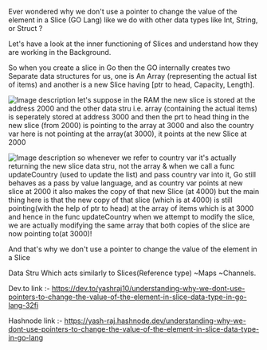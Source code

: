 Ever wondered why we don't use a pointer to change the value of the element in a Slice (GO Lang) like we do with other data types like Int, String, or Struct ?

Let's have a look at the inner functioning of Slices and understand how they are working in the Background.

So when you create a slice in Go then the GO internally creates two Separate data structures for us, one is An Array (representing the actual list of items) and another is a new Slice having [ptr to head, Capacity, Length].

![Image description](https://dev-to-uploads.s3.amazonaws.com/uploads/articles/wagvw0kea3larz4spnxw.jpg)
let's suppose in the RAM the new slice is stored at the address 2000 and the other data stru i.e. array (containing the actual items) is seperately stored at address 3000 and then the prt to head thing in the new slice (from 2000) is pointing to the array at 3000 and also the country var here is not pointing at the array(at 3000), it points at the new Slice at 2000 

![Image description](https://dev-to-uploads.s3.amazonaws.com/uploads/articles/axqdzyizavpn80gjdlf0.jpg)
so whenever we refer to country var it's actually returning the new slice data stru, not the array & when we call a func updateCountry (used to update the list) and pass country var into it, Go still behaves as a pass by value language, and as country var points at new slice at 2000 it also makes the copy of that new Slice (at 4000) but the main thing here is that the new copy of that slice (which is at 4000) is still pointing(with the help of ptr to head) at the array of items which is at 3000 and hence in the func updateCountry when we attempt to modify the slice, we are actually modifying the same array that both copies of the slice are now pointing to(at 3000)!

And that's why we don't use a pointer to change the value of the element in a Slice

Data Stru Which acts similarly to Slices(Reference type)
~Maps
~Channels.


Dev.to link :- https://dev.to/yashraj10/understanding-why-we-dont-use-pointers-to-change-the-value-of-the-element-in-slice-data-type-in-go-lang-32fi

Hashnode link :- https://yash-raj.hashnode.dev/understanding-why-we-dont-use-pointers-to-change-the-value-of-the-element-in-slice-data-type-in-go-lang
